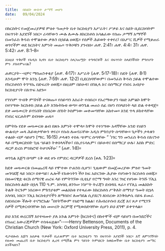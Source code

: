 ```yaml
---
title:  በስደት ውስጥ ታማኝ መሆን
date:   09/04/2024
---
```


በክርስትና የመጀመሪያዎቹ ምዕተ ዓመታት ቤተ ክርስቲያን እሥራት፣ ሥቃይ እና ስደት ቢደርስባትም በፍጥነት እያደገች ነበር። ራሳቸውን ሙሉ ለሙሉ ለክርስቶስ አሳልፈው የሰጡ ታማኝ አማኞች በመንፈስ ቅዱስ ተሞልተው ቃሉን በኃይል ዐወጁ። የሰዎች ሕይወት ተቀየረ፤ በአሥር ሺዎች የሚቆጠሩ ወገኖችም ወደ ክርስትና እምነት መጡ። ጥቅሶቹን ያንብቡ፡ ሐዋ. 2:41፣ ሐዋ. 4:4፣ 31፣ ሐዋ. 5:42፣ ሐዋ. 8:1–8።

`እነዚህ ጥቅሶች የአዲስ ኪዳን ቤተ ክርስቲያን ስላጋጠሟት ተግዳሮቶች እና በፍጥነት ስላደገችበት ምክንያት ምን ያስተምሩናል?`

ሐዋርያት--ዛቻና ማስጠንቀቂያ (ሐዋ. 4፡17)፣ እሥራት (ሐዋ. 5፡17-18)፣ ስደት (ሐዋ. 8፡1) እንዲሁም ሞት እንኳ (ሐዋ. 7፡59፣ ሐዋ. 12፡2) ቢደርስባቸውም፣ በመንፈስ ቅዱስ ኃይል ተሞልተው የክርስቶስን ትንሣኤ በድፍረት ዐወጁ። በዚህም በይሁዳ፣ በገሊላ እና በሰማርያ የነበሩ አብያተ ክርስቲያናት በእጥፍ አደጉ።

የገሃነም ጥብቅ ምሽጎች ተናወጡ። የሰይጣን እስራት ተሰበረ። የአረማውያን ባዕድ አምልኮ ከሞት በተነሣው ክርስቶስ ኃይል ፊት እንኩትኩቱ ወጣ። ወንጌል መጠነ ሰፊ በሆነ የበላይነት ላይ ድል ተቀዳጀ። ደቀ መዛሙርት ይኖሩበት በነበረው ሰገነት ኮስምነው መቀመጣቸው አከተመ። እንደ ጥላ ይከተላቸው የነበረ ፍርሐትም ደብዛው ጠፋ።

በምትኩ የደቀ መዛሙርቱ ልብ በጽኑ እምነት ተሞላ። ከሞት የተነሣው አዳኛቸው አንድ የዐይን ውልብታ መላ ሕይወታቸውን ቀየረ። የሱስ ለመኖራቸው አዲስ ምክንያት ሰጣቸው። ጌታችን ታላቁን ተልዕኮ ብቻ ሳይሆን (ማር. 16፡15) ታላቁን ተስፋ ጭምር ሰጣቸው “ ‘ነገር ግን መንፈስ ቅዱስ በእናንተ ላይ በሚወርድበት ጊዜ ኀይልን ትቀበላላችሁ፤ በኢየሩሳሌም፣ በይሁዳና በሰማርያ ሁሉ፣ እስከ ምድር ዳርቻ ድረስ ምስክሮቼ ትሆናላችሁ’ ” (ሐዋ. 1፡8)።

ወንጌል እጅግ በጣም ሩቅ ወደ ሆኑ የምድር ዳርቻዎች ደረሰ (ቆለ. 1፡23)።

ከደቀ መዛሙርቱ በመጨረሻ ላይ የሞተው ዮሐንስ ሲሆን፣ ጊዜውም በመጀመሪያው ምዕተ ዓመት መገባደጃ ላይ ነበር። በቀጣይ፣ ሌሎች የእውነትን ችቦ ከፍ አድርገው ሕያው የሆነውን ክርስቶስ ዐወጁ። በዘመናዊቷ ቱርክ ሰሜናዊ ጠረፍ ላይ የምትገኘው ቢቲኒያ የሮማ ግዛት አገረ ገዢ የሆነው ትንሹ ፕሊኒ ከክርስቶስ ልደት በኋላ 110 ዓ.ም. አካባቢ ለንጉሠ ነገሥት ትራጃን ደብዳቤ ጻፈ። የፕሊኒ መልእክት ትልቅ ትርጉም ነበረው። ምክንያቱም መልእክቱ የተጻፈው ከክርስቶስ ሥቅለት ሰማንያ ዓመት በኋላ አካባቢ ነበር። ፕሊኒ ክርስቲያኖችን ለማሰስና ለመግደል ሲያደርግ ለነበረው እንቅስቃሴ በይፋ ይመራ ስለነበረው ችሎት ተናግሮአል፡ “በየትኛውም የዕድሜ ክልል፣ የሕብረተሰብ ደረጃ እና ጾታ የሚገኙ ሰዎች በሚቀርብባቸው ክስ መሠረት እርምጃ የሚወሰድባቸው ሲሆን ይህ ደግሞ ይቀጥላል።

ይህ እንደ ወረርሽኝ እየተዛመተ ያለ አጉል እምነት (ክርስትና) በከተሞች ብቻ ሳይሆን በመንደሮችና በገጠር አውራጃዎችም ተስፋፍቷል።”--—Henry Bettenson, Documents of the Christian Church (New York: Oxford University Press, 2011), p. 4.

`ዲያብሎስ እጅግ አሰቃቂ ጥቃቶች ቢፈጽምም ቤተ ክርስቲያን ግን በፍጥነት እያደገች ነበር። እኛ ለምንገኝባት የዘመኑ መጨረሻ ቤተ ክርስቲያን ሊረዳ የሚችል ምን ዓይነት ትምህርት ከቀደመችው ቤተ ክርስቲያን መማር እንችላለን?`